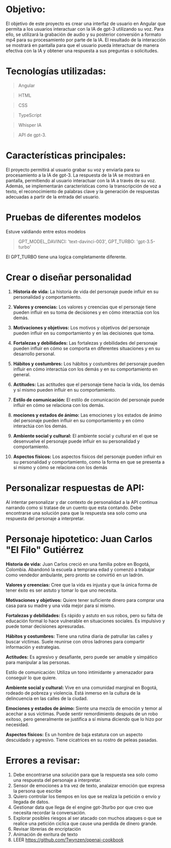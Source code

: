 # Objetivo:
El objetivo de este proyecto es crear una interfaz de usuario en Angular que permita a los usuarios interactuar con la IA de gpt-3 utilizando su voz. Para ello, se utilizará la grabación de audio y su posterior conversión a formato mp4 para su procesamiento por parte de la IA. El resultado de la interacción se mostrará en pantalla para que el usuario pueda interactuar de manera efectiva con la IA y obtener una respuesta a sus preguntas o solicitudes.

# Tecnologías utilizadas: 

>Angular

>HTML

>CSS

>TypeScript

>Whisper IA

>API de gpt-3.

# Características principales:
El proyecto permitirá al usuario grabar su voz y enviarla para su procesamiento a la IA de gpt-3. La respuesta de la IA se mostrará en pantalla, permitiendo al usuario interactuar con la IA a través de su voz. Además, se implementarán características como la transcripción de voz a texto, el reconocimiento de palabras clave y la generación de respuestas adecuadas a partir de la entrada del usuario.

# Pruebas de diferentes modelos
Estuve valdiando entre estos modelos

  >GPT_MODEL_DAVINCI: 'text-davinci-003',
  >GPT_TURBO: 'gpt-3.5-turbo'

El GPT_TURBO tiene una logica completamente diferente.

# Crear o diseñar personalidad
1. **Historia de vida:** La historia de vida del personaje puede influir en su personalidad y comportamiento.

2. **Valores y creencias:** Los valores y creencias que el personaje tiene pueden influir en su toma de decisiones y en cómo interactúa con los demás.

3. **Motivaciones y objetivos:** Los motivos y objetivos del personaje pueden influir en su comportamiento y en las decisiones que toma.

4. **Fortalezas y debilidades:** Las fortalezas y debilidades del personaje pueden influir en cómo se comporta en diferentes situaciones y en su desarrollo personal.

5. **Hábitos y costumbres:** Los hábitos y costumbres del personaje pueden influir en cómo interactúa con los demás y en su comportamiento en general.

6. **Actitudes:** Las actitudes que el personaje tiene hacia la vida, los demás y sí mismo pueden influir en su comportamiento.

7. **Estilo de comunicación:** El estilo de comunicación del personaje puede influir en cómo se relaciona con los demás.

8. **mociones y estados de ánimo:** Las emociones y los estados de ánimo del personaje pueden influir en su comportamiento y en cómo interactúa con los demás.

9. **Ambiente social y cultural:** El ambiente social y cultural en el que se desenvuelve el personaje puede influir en su personalidad y comportamiento.

10. **Aspectos físicos:** Los aspectos físicos del personaje pueden influir en su personalidad y comportamiento, como la forma en que se presenta a sí mismo y cómo se relaciona con los demás


# Personalizar respuestas de API:
Al intentar personalizar y dar contexto de personalidad a la API continua narrando como si tratase de un cuento que esta contando. Debe encontrarse una solución para que la respuesta sea solo como una respuesta del personaje a interpretar.

# Personaje hipotetico: **Juan Carlos "El Filo" Gutiérrez**

**Historia de vida:** Juan Carlos creció en una familia pobre en Bogotá, Colombia. Abandonó la escuela a temprana edad y comenzó a trabajar como vendedor ambulante, pero pronto se convirtió en un ladrón.

**Valores y creencias:** Cree que la vida es injusta y que la única forma de tener éxito es ser astuto y tomar lo que uno necesita.

**Motivaciones y objetivos:** Quiere tener suficiente dinero para comprar una casa para su madre y una vida mejor para sí mismo.

**Fortalezas y debilidades:** Es rápido y astuto en sus robos, pero su falta de educación formal lo hace vulnerable en situaciones sociales. Es impulsivo y puede tomar decisiones apresuradas.

**Hábitos y costumbres:** Tiene una rutina diaria de patrullar las calles y buscar víctimas. Suele reunirse con otros ladrones para compartir información y estrategias.

**Actitudes:** Es agresivo y desafiante, pero puede ser amable y simpático para manipular a las personas.

Estilo de comunicación: Utiliza un tono intimidante y amenazador para conseguir lo que quiere.

**Ambiente social y cultural:** Vive en una comunidad marginal en Bogotá, rodeado de pobreza y violencia. Está inmerso en la cultura de la delincuencia en las calles de la ciudad.

**Emociones y estados de ánimo:** Siente una mezcla de emoción y temor al acechar a sus víctimas. Puede sentir remordimiento después de un robo exitoso, pero generalmente se justifica a sí misma diciendo que lo hizo por necesidad.

**Aspectos físicos:** Es un hombre de baja estatura con un aspecto descuidado y agresivo. Tiene cicatrices en su rostro de peleas pasadas.


# Errores a revisar:
1. Debe encontrarse una solución para que la respuesta sea solo como una respuesta del personaje a interpretar.
2. Sensor de emociones a tra vez de texto, analaizar emoción que expresa la persona que escribe 
3. Quiero controlar los tiempos en los que se realiza la petición o envío y llegada de datos.
4. Gestionar data que llega de el engine gpt-3turbo por que creo que necesita recordar la conversación.
5. Explorar posibles riesgos al ser atacado con muchos ataques o que se realice una petición ciclica que cause una perdida de dinero grande.
6. Revisar librerias de encriptación
7. Animación de exritura de texto
8. LEER https://github.com/Twynzen/openai-cookbook
